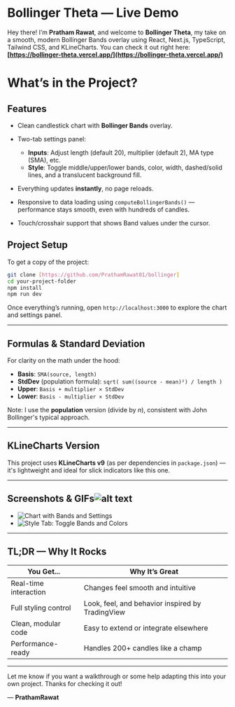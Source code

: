 # Bollinger Theta — Live Demo

Hey there! I’m **Pratham Rawat**, and welcome to **Bollinger Theta**, my take on a smooth, modern Bollinger Bands overlay using React, Next.js, TypeScript, Tailwind CSS, and KLineCharts. You can check it out right here: **[https://bollinger-theta.vercel.app/](https://bollinger-theta.vercel.app/)**



# What’s in the Project?

## Features

* Clean candlestick chart with **Bollinger Bands** overlay.
* Two-tab settings panel:

  * **Inputs**: Adjust length (default 20), multiplier (default 2), MA type (SMA), etc.
  * **Style**: Toggle middle/upper/lower bands, color, width, dashed/solid lines, and a translucent background fill.
* Everything updates **instantly**, no page reloads.
* Responsive to data loading using `computeBollingerBands()` — performance stays smooth, even with hundreds of candles.
* Touch/crosshair support that shows Band values under the cursor.




## Project Setup

To get a copy of the project:

```bash
git clone [https://github.com/PrathamRawat01/bollinger]
cd your-project-folder
npm install
npm run dev

```
Once everything’s running, open `http://localhost:3000` to explore the chart and settings panel.

---

## Formulas & Standard Deviation

For clarity on the math under the hood:

* **Basis**: `SMA(source, length)`
* **StdDev** (population formula): `sqrt( sum((source - mean)²) / length )`
* **Upper**: `Basis + multiplier × StdDev`
* **Lower**: `Basis - multiplier × StdDev`

Note: I use the **population** version (divide by *n*), consistent with John Bollinger's typical approach.

---

## KLineCharts Version

This project uses **KLineCharts v9** (as per dependencies in `package.json`) — it's lightweight and ideal for slick indicators like this one.

---

## Screenshots & GIFs![alt text](image-1.png)

* ![Chart with Bands and Settings](../bollinger/image.png)
* ![Style Tab: Toggle Bands and Colors](../bollinger/image2.png)


---

## TL;DR — Why It Rocks

| You Get...            | Why It’s Great                                   |
| --------------------- | ------------------------------------------------ |
| Real-time interaction | Changes feel smooth and intuitive                |
| Full styling control  | Look, feel, and behavior inspired by TradingView |
| Clean, modular code   | Easy to extend or integrate elsewhere            |
| Performance-ready     | Handles 200+ candles like a champ                |

---

Let me know if you want a walkthrough or some help adapting this into your own project. Thanks for checking it out!

— **PrathamRawat**
